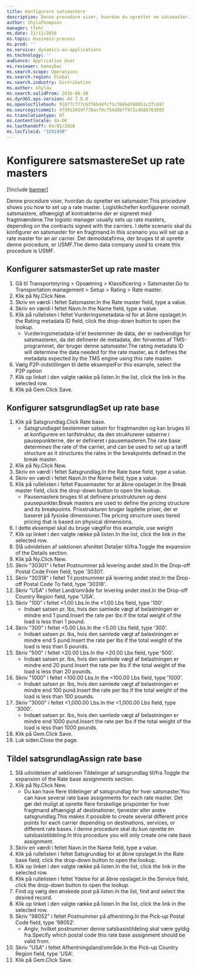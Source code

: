 ```yaml
---
title: Konfigurere satsmastere
description: Denne procedure viser, hvordan du opretter en satsmaster.
author: ShylaThompson
manager: tfehr
ms.date: 11/11/2016
ms.topic: business-process
ms.prod: ''
ms.service: dynamics-ax-applications
ms.technology: ''
audience: Application User
ms.reviewer: kamaybac
ms.search.scope: Operations
ms.search.region: Global
ms.search.industry: Distribution
ms.author: shylaw
ms.search.validFrom: 2016-06-30
ms.dyn365.ops.version: AX 7.0.0
ms.openlocfilehash: 91877c777c6f76bd4fcf1c786bd708051c2fcd47
ms.sourcegitcommit: 4f9912439ff78acf0c754d5bff972c4b85763093
ms.translationtype: HT
ms.contentlocale: da-DK
ms.lasthandoff: 04/02/2020
ms.locfileid: "3201450"
---
```

# <a name="set-up-rate-masters"></a><span data-ttu-id="15e74-103">Konfigurere satsmastere</span><span class="sxs-lookup"><span data-stu-id="15e74-103">Set up rate masters</span></span>

[!include [banner](../../includes/banner.md)]

<span data-ttu-id="15e74-104">Denne procedure viser, hvordan du opretter en satsmaster.</span><span class="sxs-lookup"><span data-stu-id="15e74-104">This procedure shows you how to set up a rate master.</span></span> <span data-ttu-id="15e74-105">Logistikchefen konfigurerer normalt satsmastere, afhængigt af kontrakterne der er signeret med fragtmændene.</span><span class="sxs-lookup"><span data-stu-id="15e74-105">The logistic manager usually sets up rate masters, depending on the contracts signed with the carriers.</span></span> <span data-ttu-id="15e74-106">I dette scenario skal du konfigurer en satsmaster for en fragtmand.</span><span class="sxs-lookup"><span data-stu-id="15e74-106">In this scenario you will set up a rate master for an air carrier.</span></span> <span data-ttu-id="15e74-107">Det demodatafirma, der bruges til at oprette denne procedure, er USMF.</span><span class="sxs-lookup"><span data-stu-id="15e74-107">The demo data company used to create this procedure is USMF.</span></span>


## <a name="set-up-rate-master"></a><span data-ttu-id="15e74-108">Konfigurer satsmaster</span><span class="sxs-lookup"><span data-stu-id="15e74-108">Set up rate master</span></span>
1. <span data-ttu-id="15e74-109">Gå til Transportstyring > Opsætning > Klassificering > Satsmaster.</span><span class="sxs-lookup"><span data-stu-id="15e74-109">Go to Transportation management > Setup > Rating > Rate master.</span></span>
2. <span data-ttu-id="15e74-110">Klik på Ny.</span><span class="sxs-lookup"><span data-stu-id="15e74-110">Click New.</span></span>
3. <span data-ttu-id="15e74-111">Skriv en værdi i feltet Satsmaster.</span><span class="sxs-lookup"><span data-stu-id="15e74-111">In the Rate master field, type a value.</span></span>
4. <span data-ttu-id="15e74-112">Skriv en værdi i feltet Navn.</span><span class="sxs-lookup"><span data-stu-id="15e74-112">In the Name field, type a value.</span></span>
5. <span data-ttu-id="15e74-113">Klik på rullelisten i feltet Vurderingsmetadata-id for at åbne opslaget.</span><span class="sxs-lookup"><span data-stu-id="15e74-113">In the Rating metadata ID field, click the drop-down button to open the lookup.</span></span>
    * <span data-ttu-id="15e74-114">Vurderingsmetadata-id'et bestemmer de data, der er nødvendige for satsmasteren, da det definerer de metadata, der forventes af TMS-programmet, der bruger denne satsmaster.</span><span class="sxs-lookup"><span data-stu-id="15e74-114">The rating metadata ID will determine the data needed for the rate master, as it defines the metadata expected by the TMS engine using this rate master.</span></span>  
6. <span data-ttu-id="15e74-115">Vælg P2P-indstillingen til dette eksempel</span><span class="sxs-lookup"><span data-stu-id="15e74-115">For this example, select the P2P option</span></span>
7. <span data-ttu-id="15e74-116">Klik op linket i den valgte række på listen.</span><span class="sxs-lookup"><span data-stu-id="15e74-116">In the list, click the link in the selected row.</span></span>
8. <span data-ttu-id="15e74-117">Klik på Gem.</span><span class="sxs-lookup"><span data-stu-id="15e74-117">Click Save.</span></span>

## <a name="set-up-rate-base"></a><span data-ttu-id="15e74-118">Konfigurer satsgrundlag</span><span class="sxs-lookup"><span data-stu-id="15e74-118">Set up rate base</span></span>
1. <span data-ttu-id="15e74-119">Klik på Satsgrundlag.</span><span class="sxs-lookup"><span data-stu-id="15e74-119">Click Rate base.</span></span>
    * <span data-ttu-id="15e74-120">Satsgrundlaget bestemmer satsen for fragtmanden og kan bruges til at konfigurere en tarifstruktur, da den strukturerer satserne i pausepunkterne, der er defineret i pausemasteren.</span><span class="sxs-lookup"><span data-stu-id="15e74-120">The rate base determines the rate of the carrier, and can be used to set up a tariff structure as it structures the rates in the breakpoints defined in the break master.</span></span>  
2. <span data-ttu-id="15e74-121">Klik på Ny.</span><span class="sxs-lookup"><span data-stu-id="15e74-121">Click New.</span></span>
3. <span data-ttu-id="15e74-122">Skriv en værdi i feltet Satsgrundlag.</span><span class="sxs-lookup"><span data-stu-id="15e74-122">In the Rate base field, type a value.</span></span>
4. <span data-ttu-id="15e74-123">Skriv en værdi i feltet Navn.</span><span class="sxs-lookup"><span data-stu-id="15e74-123">In the Name field, type a value.</span></span>
5. <span data-ttu-id="15e74-124">Klik på rullelisten i feltet Pausemaster for at åbne opslaget.</span><span class="sxs-lookup"><span data-stu-id="15e74-124">In the Break master field, click the drop-down button to open the lookup.</span></span>
    * <span data-ttu-id="15e74-125">Pausemastere bruges til at definere prisstrukturen og dens pausepunkter.</span><span class="sxs-lookup"><span data-stu-id="15e74-125">Break masters are used to define the pricing structure and its breakpoints.</span></span> <span data-ttu-id="15e74-126">Prisstrukturen bruger lagdelte priser, der er baseret på fysiske dimensioner.</span><span class="sxs-lookup"><span data-stu-id="15e74-126">The pricing structure uses tiered pricing that is based on physical dimensions.</span></span>  
6. <span data-ttu-id="15e74-127">I dette eksempel skal du bruge vægt</span><span class="sxs-lookup"><span data-stu-id="15e74-127">For this example, use weight</span></span>
7. <span data-ttu-id="15e74-128">Klik op linket i den valgte række på listen.</span><span class="sxs-lookup"><span data-stu-id="15e74-128">In the list, click the link in the selected row.</span></span>
8. <span data-ttu-id="15e74-129">Slå udvidelsen af sektionen afsnittet Detaljer til/fra.</span><span class="sxs-lookup"><span data-stu-id="15e74-129">Toggle the expansion of the Details section.</span></span>
9. <span data-ttu-id="15e74-130">Klik på Ny.</span><span class="sxs-lookup"><span data-stu-id="15e74-130">Click New.</span></span>
10. <span data-ttu-id="15e74-131">Skriv "30301" i feltet Postnummer på levering andet sted.</span><span class="sxs-lookup"><span data-stu-id="15e74-131">In the Drop-off Postal Code From field, type '30301'.</span></span>
11. <span data-ttu-id="15e74-132">Skriv "30318" i feltet Til postnummer på levering andet sted.</span><span class="sxs-lookup"><span data-stu-id="15e74-132">In the Drop-off Postal Code To field, type '30318'.</span></span>
12. <span data-ttu-id="15e74-133">Skriv "USA" i feltet Land/område for levering andet sted.</span><span class="sxs-lookup"><span data-stu-id="15e74-133">In the Drop-off Country Region field, type 'USA'.</span></span>
13. <span data-ttu-id="15e74-134">Skriv "100" i feltet <1.00 Lbs.</span><span class="sxs-lookup"><span data-stu-id="15e74-134">In the <1.00 Lbs field, type '100'.</span></span>
    * <span data-ttu-id="15e74-135">Indsæt satsen pr. lbs, hvis den samlede vægt af belastningen er mindre end 1 pund.</span><span class="sxs-lookup"><span data-stu-id="15e74-135">Insert the rate per lbs if the total weight of the load is less than 1 pound.</span></span>  
14. <span data-ttu-id="15e74-136">Skriv "300" i feltet <5.00 Lbs.</span><span class="sxs-lookup"><span data-stu-id="15e74-136">In the <5.00 Lbs field, type '300'.</span></span>
    * <span data-ttu-id="15e74-137">Indsæt satsen pr. lbs, hvis den samlede vægt af belastningen er mindre end 5 pund.</span><span class="sxs-lookup"><span data-stu-id="15e74-137">Insert the rate per lbs if the total weight of the load is less than 5 pounds.</span></span>  
15. <span data-ttu-id="15e74-138">Skriv "500" i feltet <20.00 Lbs.</span><span class="sxs-lookup"><span data-stu-id="15e74-138">In the <20.00 Lbs field, type '500'.</span></span>
    * <span data-ttu-id="15e74-139">Indsæt satsen pr. lbs, hvis den samlede vægt af belastningen er mindre end 20 pund.</span><span class="sxs-lookup"><span data-stu-id="15e74-139">Insert the rate per lbs if the total weight of the load is less than 20 pounds.</span></span>  
16. <span data-ttu-id="15e74-140">Skriv "1000" i feltet <100.00 Lbs.</span><span class="sxs-lookup"><span data-stu-id="15e74-140">In the <100.00 Lbs field, type '1000'.</span></span>
    * <span data-ttu-id="15e74-141">Indsæt satsen pr. lbs, hvis den samlede vægt af belastningen er mindre end 100 pund.</span><span class="sxs-lookup"><span data-stu-id="15e74-141">Insert the rate per lbs if the total weight of the load is less than 100 pounds.</span></span>  
17. <span data-ttu-id="15e74-142">Skriv "3000" i feltet <1,000.00 Lbs.</span><span class="sxs-lookup"><span data-stu-id="15e74-142">In the <1,000.00 Lbs field, type '3000'.</span></span>
    * <span data-ttu-id="15e74-143">Indsæt satsen pr. lbs, hvis den samlede vægt af belastningen er mindre end 1000 pund.</span><span class="sxs-lookup"><span data-stu-id="15e74-143">Insert the rate per lbs if the total weight of the load is less than 1000 pounds.</span></span>  
18. <span data-ttu-id="15e74-144">Klik på Gem.</span><span class="sxs-lookup"><span data-stu-id="15e74-144">Click Save.</span></span>
19. <span data-ttu-id="15e74-145">Luk siden.</span><span class="sxs-lookup"><span data-stu-id="15e74-145">Close the page.</span></span>

## <a name="assign-rate-base"></a><span data-ttu-id="15e74-146">Tildel satsgrundlag</span><span class="sxs-lookup"><span data-stu-id="15e74-146">Assign rate base</span></span>
1. <span data-ttu-id="15e74-147">Slå udvidelsen af sektionen Tildelinger af satsgrundlag til/fra.</span><span class="sxs-lookup"><span data-stu-id="15e74-147">Toggle the expansion of the Rate base assignments section.</span></span>
2. <span data-ttu-id="15e74-148">Klik på Ny.</span><span class="sxs-lookup"><span data-stu-id="15e74-148">Click New.</span></span>
    * <span data-ttu-id="15e74-149">Du kan have flere tildelinger af satsgrundlag for hver satsmaster.</span><span class="sxs-lookup"><span data-stu-id="15e74-149">You can have several rate base assignments for each rate master.</span></span> <span data-ttu-id="15e74-150">Det gør det muligt at oprette flere forskellige prispointer for hver fragtmand afhængigt af destinationer, tjenester eller andre satsgrundlag.</span><span class="sxs-lookup"><span data-stu-id="15e74-150">This makes it possible to create several different price points for each carrier depending on destinations, services, or different rate bases.</span></span> <span data-ttu-id="15e74-151">I denne procedure skal du kun oprette én satsbasistildeling.</span><span class="sxs-lookup"><span data-stu-id="15e74-151">In this procedure you will only create one rate base assignment.</span></span>  
3. <span data-ttu-id="15e74-152">Skriv en værdi i feltet Navn.</span><span class="sxs-lookup"><span data-stu-id="15e74-152">In the Name field, type a value.</span></span>
4. <span data-ttu-id="15e74-153">Klik på rullelisten i feltet Satsgrundlag for at åbne opslaget.</span><span class="sxs-lookup"><span data-stu-id="15e74-153">In the Rate base field, click the drop-down button to open the lookup.</span></span>
5. <span data-ttu-id="15e74-154">Klik op linket i den valgte række på listen.</span><span class="sxs-lookup"><span data-stu-id="15e74-154">In the list, click the link in the selected row.</span></span>
6. <span data-ttu-id="15e74-155">Klik på rullelisten i feltet Ydelse for at åbne opslaget.</span><span class="sxs-lookup"><span data-stu-id="15e74-155">In the Service field, click the drop-down button to open the lookup.</span></span>
7. <span data-ttu-id="15e74-156">Find og vælg den ønskede post på listen.</span><span class="sxs-lookup"><span data-stu-id="15e74-156">In the list, find and select the desired record.</span></span>
8. <span data-ttu-id="15e74-157">Klik op linket i den valgte række på listen.</span><span class="sxs-lookup"><span data-stu-id="15e74-157">In the list, click the link in the selected row.</span></span>
9. <span data-ttu-id="15e74-158">Skriv "98052" i feltet Postnummer på afhentning.</span><span class="sxs-lookup"><span data-stu-id="15e74-158">In the Pick-up Postal Code field, type '98052'.</span></span>
    * <span data-ttu-id="15e74-159">Angiv, hvilket postnummer denne satsbasistildeling skal være gyldig fra.</span><span class="sxs-lookup"><span data-stu-id="15e74-159">Specify which postal code this rate base assignment should be valid from.</span></span>    
10. <span data-ttu-id="15e74-160">Skriv "USA" i feltet Afhentningsland/område.</span><span class="sxs-lookup"><span data-stu-id="15e74-160">In the Pick-up Country Region field, type 'USA'.</span></span>
11. <span data-ttu-id="15e74-161">Klik på Gem.</span><span class="sxs-lookup"><span data-stu-id="15e74-161">Click Save.</span></span>

